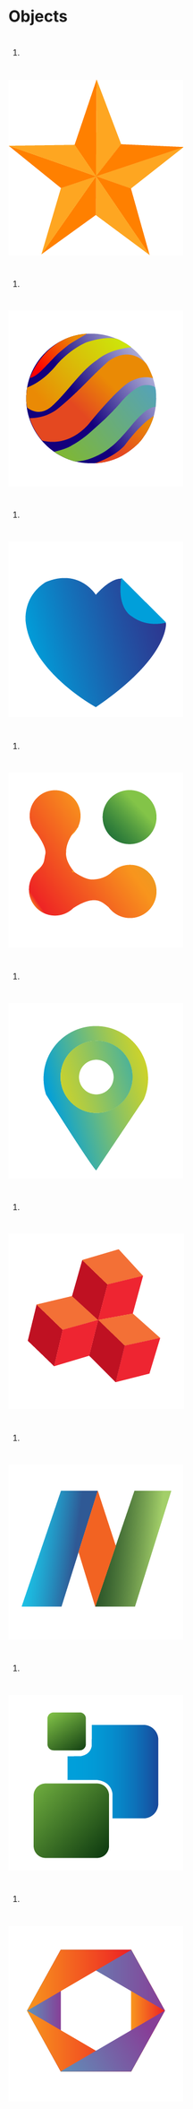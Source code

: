 
# Objects

1. #
![01](/Projects\Objects\objectproject-01.png)

1. #
![02](/Projects\Objects\objectproject-02.png)

1. #
![03](/Projects\Objects\objectproject-03.png)

1. #
![04](/Projects\Objects\objectproject-04.png)

1. #
![05](/Projects\Objects\objectproject-05.png)

1. #
![06](/Projects\Objects\objectproject-06.png)

1. #
![07](/Projects\Objects\objectproject-07.png)

1. #
![08](/Projects\Objects\objectproject-08.png)

1. #
![09](/Projects\Objects\objectproject-09.png)
